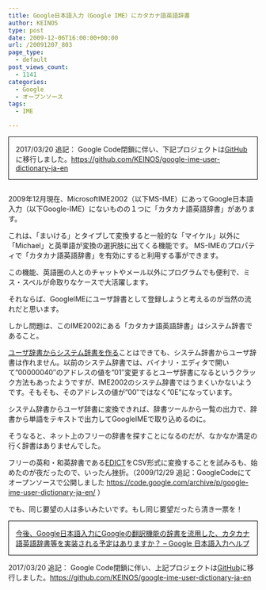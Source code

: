 ```yaml
---
title: Google日本語入力（Google IME）にカタカナ語英語辞書
author: KEINOS
type: post
date: 2009-12-06T16:00:00+00:00
url: /20091207_803
page_type:
  - default
post_views_count:
  - 1141
categories:
  - Google
  - オープンソース
tags:
  - IME

---
```

<div style="border:1px solid black; padding: 1em;margin-bottom:2em;">
  2017/03/20 追記： Google Code閉鎖に伴い、下記プロジェクトは<a href="https://github.com/KEINOS/google-ime-user-dictionary-ja-en" target="_blank">GitHub</a>に移行しました。<a href="https://github.com/KEINOS/google-ime-user-dictionary-ja-en" target="_blank">https://github.com/KEINOS/google-ime-user-dictionary-ja-en</a>
</div>

<div class="section">
  <p>
    2009年12月現在、MicrosoftIME2002（以下MS-IME）にあってGoogle日本語入力（以下Google-IME）にないものの１つに「カタカナ語英語辞書」があります。
  </p>
  
  <p>
    これは、「まいける」とタイプして変換すると一般的な「マイケル」以外に「Michael」と英単語が変換の選択肢に出てくる機能です。 MS-IMEのプロパティで「カタカナ語英語辞書」を有効にすると利用する事ができます。
  </p>
  
  <p>
    この機能、英語圏の人とのチャットやメール以外にプログラムでも便利で、ミス・スペルが命取りなケースで大活躍します。
  </p>
  
  <p>
    それならば、GoogleIMEにユーザ辞書として登録しようと考えるのが当然の流れだと思います。
  </p>
  
  <p>
    しかし問題は、このIME2002にある「カタカナ語英語辞書」はシステム辞書であること。
  </p>
  
  <p>
    <a href="https://www.microsoft.com/ja-jp/download/details.aspx?id=11404" target="_blank">ユーザ辞書からシステム辞書を作る</a>ことはできても、システム辞書からユーザ辞書は作れません。以前のシステム辞書では、バイナリ・エディタで開いて&#8221;00000040&#8243;のアドレスの値を&#8221;01&#8243;変更するとユーザ辞書になるというクラック方法もあったようですが、IME2002のシステム辞書ではうまくいかないようです。そもそも、そのアドレスの値が&#8221;00&#8243;ではなく&#8221;0E&#8221;になっています。
  </p>
  
  <p>
    システム辞書からユーザ辞書に変換できれば、辞書ツールから一覧の出力で、辞書から単語をテキストで出力してGoogleIMEで取り込めるのに。
  </p>
  
  <p>
    そうなると、ネット上のフリーの辞書を探すことになるのだが、なかなか満足の行く辞書はありませんでした。
  </p>
  
  <p>
    フリーの英和・和英辞書である<a href="http://www.csse.monash.edu.au/~jwb/edict.html" target="_blank">EDICT</a>をCSV形式に変換することを試みるも、始めたのが夜だったので、いったん挫折。（2009/12/29 追記：GoogleCodeにてオープンソースで公開しました <a href="https://code.google.com/archive/p/google-ime-user-dictionary-ja-en/" target="_blank">https://code.google.com/archive/p/google-ime-user-dictionary-ja-en/</a> ）
  </p>
  
  <p>
    でも、同じ要望の人は多いみたいです。もし同じ要望だったら清き一票を！
  </p>
  
  <div style="border:1px solid black; padding: 1em;">
    <a title="今後、Google日本語入力にGoogleの翻訳機能の辞書を流用した、カタカナ語英語辞書等を実装される予定はありますか？ - Google 日本語入力ヘルプ" href="https://productforums.google.com/forum/?hl=ja#!topic/ime-ja/LSB5bd2VHYA;context-place=topicsearchin/ime-ja/%E3%82%AB%E3%82%BF%E3%82%AB%E3%83%8A%E8%AA%9E%E8%8B%B1%E8%AA%9E" target="_blank">今後、Google日本語入力にGoogleの翻訳機能の辞書を流用した、カタカナ語英語辞書等を実装される予定はありますか？ &#8211; Google 日本語入力ヘルプ</a>
  </div>
  
  <p>
    2017/03/20 追記： Google Code閉鎖に伴い、上記プロジェクトは<a href="https://github.com/KEINOS/google-ime-user-dictionary-ja-en" target="_blank">GitHub</a>に移行しました。<a href="https://github.com/KEINOS/google-ime-user-dictionary-ja-en" target="_blank">https://github.com/KEINOS/google-ime-user-dictionary-ja-en</a>
  </p>
</div>